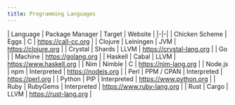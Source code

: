 ```yaml
---
title: Programming Languages
---
```


| Language | Package Manager | Target | Website |
|-|-|
| Chicken Scheme | Eggs | C | <https://call-cc.org> |
| Clojure | Leiningen | JVM | <https://clojure.org> |
| Crystal | Shards | LLVM | <https://crystal-lang.org> |
| Go | | Machine | <https://golang.org> |
| Haskell | Cabal | LLVM | <https://www.haskell.org> |
| Nim | Nimble | C | <https://nim-lang.org> |
| Node.js | npm | Interpreted | <https://nodejs.org> |
| Perl | PPM / CPAN | Interpreted | <https://perl.org> |
| Python | PIP | Interpreted | <https://www.python.org> |
| Ruby | RubyGems | Interpreted | <https://www.ruby-lang.org> |
| Rust | Cargo | LLVM | <https://rust-lang.org> |
